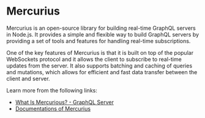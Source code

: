 # Mercurius

Mercurius is an open-source library for building real-time GraphQL servers in Node.js. It provides a simple and flexible way to build GraphQL servers by providing a set of tools and features for handling real-time subscriptions.

One of the key features of Mercurius is that it is built on top of the popular WebSockets protocol and it allows the client to subscribe to real-time updates from the server. It also supports batching and caching of queries and mutations, which allows for efficient and fast data transfer between the client and server.

Learn more from the following links:

- [What Is Mercurious? - GraphQL Server](https://www.youtube.com/watch?v=9nd11l7KpFI)
- [Documentations of Mercurius](https://mercurius.dev/#/)